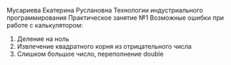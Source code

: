 Мусариева Екатерина Руслановна
Технологии индустриального программирования
Практическое занятие №1
Возможные ошибки при работе с калькулятором:
1. Деление на ноль
2. Извлечение квадратного корня из отрицательного числа
3. Слишком большое число, переполнение double
